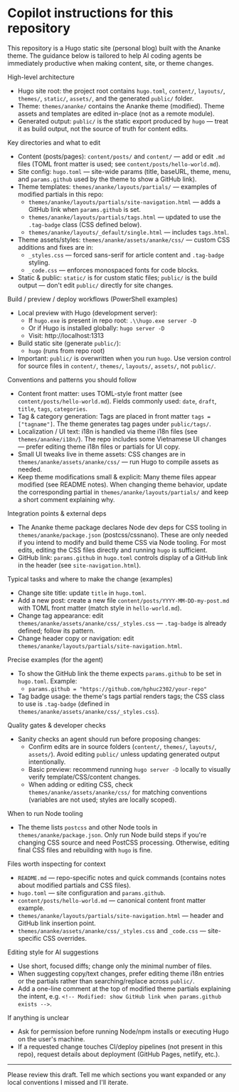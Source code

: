 # Copilot instructions for this repository

This repository is a Hugo static site (personal blog) built with the Ananke theme. The guidance below is tailored to help AI coding agents be immediately productive when making content, site, or theme changes.

High-level architecture
- Hugo site root: the project root contains `hugo.toml`, `content/`, `layouts/`, `themes/`, `static/`, `assets/`, and the generated `public/` folder.
- Theme: `themes/ananke/` contains the Ananke theme (modified). Theme assets and templates are edited in-place (not as a remote module).
- Generated output: `public/` is the static export produced by `hugo` — treat it as build output, not the source of truth for content edits.

Key directories and what to edit
- Content (posts/pages): `content/posts/` and `content/` — add or edit `.md` files (TOML front matter is used; see `content/posts/hello-world.md`).
- Site config: `hugo.toml` — site-wide params (title, baseURL, theme, menu, and `params.github` used by the theme to show a GitHub link).
- Theme templates: `themes/ananke/layouts/partials/` — examples of modified partials in this repo:
  - `themes/ananke/layouts/partials/site-navigation.html` — adds a GitHub link when `params.github` is set.
  - `themes/ananke/layouts/partials/tags.html` — updated to use the `.tag-badge` class (CSS defined below).
  - `themes/ananke/layouts/_default/single.html` — includes `tags.html`.
- Theme assets/styles: `themes/ananke/assets/ananke/css/` — custom CSS additions and fixes are in:
  - `_styles.css` — forced sans-serif for article content and `.tag-badge` styling.
  - `_code.css` — enforces monospaced fonts for code blocks.
- Static & public: `static/` is for custom static files; `public/` is the build output — don't edit `public/` directly for site changes.

Build / preview / deploy workflows (PowerShell examples)
- Local preview with Hugo (development server):
  - If `hugo.exe` is present in repo root: `.\\hugo.exe server -D`
  - Or if Hugo is installed globally: `hugo server -D`
  - Visit: http://localhost:1313
- Build static site (generate `public/`):
  - `hugo` (runs from repo root)
- Important: `public/` is overwritten when you run `hugo`. Use version control for source files in `content/`, `themes/`, `layouts/`, `assets/`, not `public/`.

Conventions and patterns you should follow
- Content front matter: uses TOML-style front matter (see `content/posts/hello-world.md`). Fields commonly used: `date`, `draft`, `title`, `tags`, `categories`.
- Tag & category generation: Tags are placed in front matter `tags = ["tagname"]`. The theme generates tag pages under `public/tags/`.
- Localization / UI text: i18n is handled via theme i18n files (see `themes/ananke/i18n/`). The repo includes some Vietnamese UI changes — prefer editing theme i18n files or partials for UI copy.
- Small UI tweaks live in theme assets: CSS changes are in `themes/ananke/assets/ananke/css/` — run Hugo to compile assets as needed.
- Keep theme modifications small & explicit: Many theme files appear modified (see README notes). When changing theme behavior, update the corresponding partial in `themes/ananke/layouts/partials/` and keep a short comment explaining why.

Integration points & external deps
- The Ananke theme package declares Node dev deps for CSS tooling in `themes/ananke/package.json` (postcss/cssnano). These are only needed if you intend to modify and build theme CSS via Node tooling. For most edits, editing the CSS files directly and running `hugo` is sufficient.
- GitHub link: `params.github` in `hugo.toml` controls display of a GitHub link in the header (see `site-navigation.html`).

Typical tasks and where to make the change (examples)
- Change site title: update `title` in `hugo.toml`.
- Add a new post: create a new file `content/posts/YYYY-MM-DD-my-post.md` with TOML front matter (match style in `hello-world.md`).
- Change tag appearance: edit `themes/ananke/assets/ananke/css/_styles.css` — `.tag-badge` is already defined; follow its pattern.
- Change header copy or navigation: edit `themes/ananke/layouts/partials/site-navigation.html`.

Precise examples (for the agent)
- To show the GitHub link the theme expects `params.github` to be set in `hugo.toml`. Example:
  - `params.github = "https://github.com/hphuc2302/your-repo"`
- Tag badge usage: the theme's tags partial renders tags; the CSS class to use is `.tag-badge` (defined in `themes/ananke/assets/ananke/css/_styles.css`).

Quality gates & developer checks
- Sanity checks an agent should run before proposing changes:
  - Confirm edits are in source folders (`content/`, `themes/`, `layouts/`, `assets/`). Avoid editing `public/` unless updating generated output intentionally.
  - Basic preview: recommend running `hugo server -D` locally to visually verify template/CSS/content changes.
  - When adding or editing CSS, check `themes/ananke/assets/ananke/css/` for matching conventions (variables are not used; styles are locally scoped).

When to run Node tooling
- The theme lists `postcss` and other Node tools in `themes/ananke/package.json`. Only run Node build steps if you're changing CSS source and need PostCSS processing. Otherwise, editing final CSS files and rebuilding with `hugo` is fine.

Files worth inspecting for context
- `README.md` — repo-specific notes and quick commands (contains notes about modified partials and CSS files).
- `hugo.toml` — site configuration and `params.github`.
- `content/posts/hello-world.md` — canonical content front matter example.
- `themes/ananke/layouts/partials/site-navigation.html` — header and GitHub link insertion point.
- `themes/ananke/assets/ananke/css/_styles.css` and `_code.css` — site-specific CSS overrides.

Editing style for AI suggestions
- Use short, focused diffs; change only the minimal number of files.
- When suggesting copy/text changes, prefer editing theme i18n entries or the partials rather than searching/replace across `public/`.
- Add a one-line comment at the top of modified theme partials explaining the intent, e.g. `<!-- Modified: show GitHub link when params.github exists -->`.

If anything is unclear
- Ask for permission before running Node/npm installs or executing Hugo on the user's machine.
- If a requested change touches CI/deploy pipelines (not present in this repo), request details about deployment (GitHub Pages, netlify, etc.).

---
Please review this draft. Tell me which sections you want expanded or any local conventions I missed and I'll iterate.